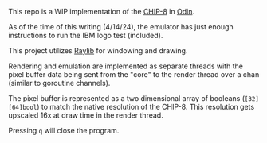 This repo is a WIP implementation of the [CHIP-8](https://en.wikipedia.org/wiki/CHIP-8) in [Odin](https://odin-lang.org/).

As of the time of this writing (4/14/24), the emulator has just enough instructions to run the IBM logo test (included).

This project utilizes [Raylib](https://www.raylib.com/) for windowing and drawing.

Rendering and emulation are implemented as separate threads with the pixel buffer data being sent from the "core" to the render thread over a chan (similar to goroutine channels).

The pixel buffer is represented as a two dimensional array of booleans (`[32][64]bool`) to match the native resolution of the CHIP-8. This resolution gets upscaled 16x at draw time in the render thread.

Pressing `q` will close the program.

